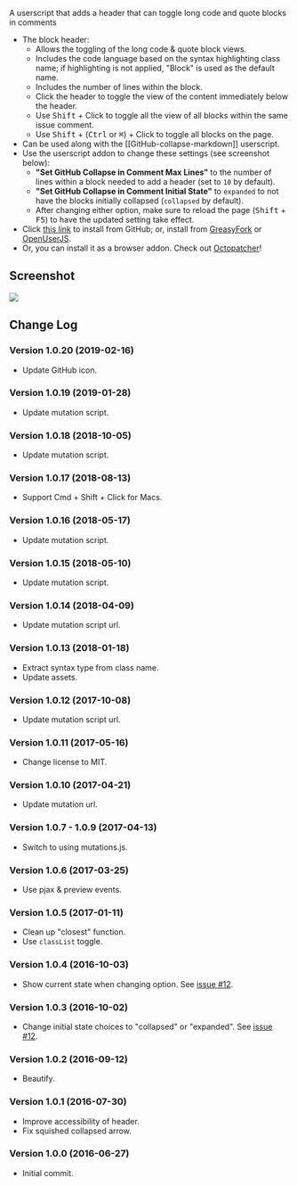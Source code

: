A userscript that adds a header that can toggle long code and quote blocks in comments

* The block header:
  * Allows the toggling of the long code & quote block views.
  * Includes the code language based on the syntax highlighting class name; if highlighting is not applied, "Block" is used as the default name.
  * Includes the number of lines within the block.
  * Click the header to toggle the view of the content immediately below the header.
  * Use <kbd>Shift</kbd> + Click to toggle all the view of all blocks within the same issue comment.
  * Use <kbd>Shift</kbd> + (<kbd>Ctrl</kbd> or <kbd>&#x2318;</kbd>) + Click to toggle all blocks on the page.
* Can be used along with the [[GitHub-collapse-markdown]] userscript.
* Use the userscript addon to change these settings (see screenshot below):
  * **"Set GitHub Collapse in Comment Max Lines"** to the number of lines within a block needed to add a header (set to `10` by default).
  * **"Set GitHub Collapse in Comment Initial State"** to `expanded` to not have the blocks initially collapsed (`collapsed` by default).
  * After changing either option, make sure to reload the page (<kbd>Shift</kbd> + <kbd>F5</kbd>) to have the updated setting take effect.
* Click [this link](https://raw.githubusercontent.com/Mottie/GitHub-userscripts/master/github-collapse-in-comment.user.js) to install from GitHub; or, install from [GreasyFork](https://greasyfork.org/en/scripts/20973-github-collapse-in-comment) or [OpenUserJS](https://openuserjs.org/scripts/Mottie/GitHub_Collapse_In_Comment).
* Or, you can install it as a browser addon. Check out [Octopatcher](https://github.com/Mottie/Octopatcher)!

## Screenshot

![](https://raw.githubusercontent.com/Mottie/GitHub-userscripts/master/images/github-collapse-in-comment.gif)

## Change Log

### Version 1.0.20 (2019-02-16)

* Update GitHub icon.

### Version 1.0.19 (2019-01-28)

* Update mutation script.

### Version 1.0.18 (2018-10-05)

* Update mutation script.

### Version 1.0.17 (2018-08-13)

* Support Cmd + Shift + Click for Macs.

### Version 1.0.16 (2018-05-17)

* Update mutation script.

### Version 1.0.15 (2018-05-10)

* Update mutation script.

### Version 1.0.14 (2018-04-09)

* Update mutation script url.

### Version 1.0.13 (2018-01-18)

* Extract syntax type from class name.
* Update assets.

### Version 1.0.12 (2017-10-08)

* Update mutation script url.

### Version 1.0.11 (2017-05-16)

* Change license to MIT.

### Version 1.0.10 (2017-04-21)

* Update mutation url.

### Version 1.0.7 - 1.0.9 (2017-04-13)

* Switch to using mutations.js.

### Version 1.0.6 (2017-03-25)

* Use pjax & preview events.

### Version 1.0.5 (2017-01-11)

* Clean up "closest" function.
* Use `classList` toggle.

### Version 1.0.4 (2016-10-03)

* Show current state when changing option. See [issue #12](https://github.com/Mottie/GitHub-userscripts/issues/12).

### Version 1.0.3 (2016-10-02)

* Change initial state choices to "collapsed" or "expanded". See [issue #12](https://github.com/Mottie/GitHub-userscripts/issues/12).

### Version 1.0.2 (2016-09-12)

* Beautify.

### Version 1.0.1 (2016-07-30)

* Improve accessibility of header.
* Fix squished collapsed arrow.

### Version 1.0.0 (2016-06-27)

* Initial commit.
